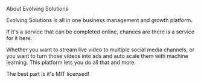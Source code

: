 About Evolving Solutions

Evolving Solutions is all in one business management and growth platform. 

If it's a service that can be completed online, chances are there is a service for it here.

Whether you want to stream live video to multiple social media channels, or you want to turn those videos into ads and auto scale them with machine learning. This platform lets you do all that and more.

The best part is it's MIT licensed!
